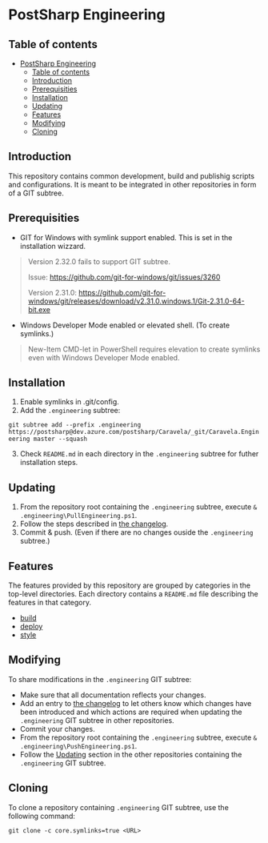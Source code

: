 # PostSharp Engineering

## Table of contents

- [PostSharp Engineering](#postsharp-engineering)
  - [Table of contents](#table-of-contents)
  - [Introduction](#introduction)
  - [Prerequisities](#prerequisities)
  - [Installation](#installation)
  - [Updating](#updating)
  - [Features](#features)
  - [Modifying](#modifying)
  - [Cloning](#cloning)

## Introduction

This repository contains common development, build and publishig scripts and configurations. It is meant to be integrated in other repositories in form of a GIT subtree.

## Prerequisities

- GIT for Windows with symlink support enabled. This is set in the installation wizzard.
> Version 2.32.0 fails to support GIT subtree.
> 
> Issue: https://github.com/git-for-windows/git/issues/3260
> 
> Version 2.31.0: https://github.com/git-for-windows/git/releases/download/v2.31.0.windows.1/Git-2.31.0-64-bit.exe
- Windows Developer Mode enabled or elevated shell. (To create symlinks.)
> New-Item CMD-let in PowerShell requires elevation to create symlinks even with Windows Developer Mode enabled.

## Installation

1. Enable symlinks in .git/config.
2. Add the `.engineering` subtree:

`git subtree add --prefix .engineering https://postsharp@dev.azure.com/postsharp/Caravela/_git/Caravela.Engineering master --squash`

3. Check `README.md` in each directory in the `.engineering` subtree for futher installation steps.

## Updating

1. From the repository root containing the `.engineering` subtree, execute `& .engineering\PullEngineering.ps1`.
2. Follow the steps described in [the changelog](CHANGELOG.md).
3. Commit & push. (Even if there are no changes ouside the `.engineering` subtree.)

## Features

The features provided by this repository are grouped by categories in the top-level directories. Each directory contains a `README.md` file describing the features in that category.

- [build](build/README.md)
- [deploy](deploy/README.md)
- [style](style/README.md)

## Modifying

To share modifications in the `.engineering` GIT subtree:

- Make sure that all documentation reflects your changes.
- Add an entry to [the changelog](CHANGELOG.md) to let others know which changes have been introduced and which actions are required when updating the `.engineering` GIT subtree in other repositories.
- Commit your changes.
- From the repository root containing the `.engineering` subtree, execute `& .engineering\PushEngineering.ps1`.
- Follow the [Updating](#updating) section in the other repositories containing the `.engineering` GIT subtree.

## Cloning

To clone a repository containing `.engineering` GIT subtree, use the following command:

`git clone -c core.symlinks=true <URL>`

